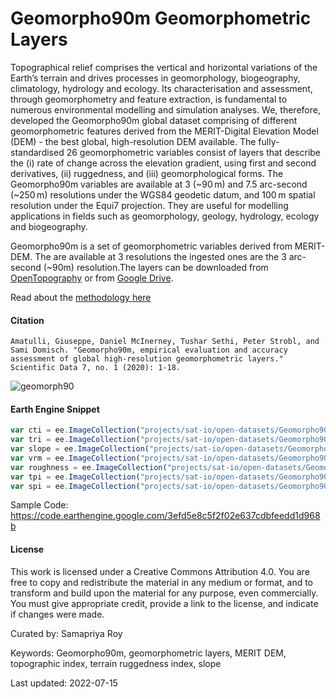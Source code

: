 # Geomorpho90m Geomorphometric Layers

Topographical relief comprises the vertical and horizontal variations of the Earth’s terrain and drives processes in geomorphology, biogeography, climatology, hydrology and ecology. Its characterisation and assessment, through geomorphometry and feature extraction, is fundamental to numerous environmental modelling and simulation analyses. We, therefore, developed the Geomorpho90m global dataset comprising of different geomorphometric features derived from the MERIT-Digital Elevation Model (DEM) - the best global, high-resolution DEM available. The fully-standardised 26 geomorphometric variables consist of layers that describe the (i) rate of change across the elevation gradient, using first and second derivatives, (ii) ruggedness, and (iii) geomorphological forms. The Geomorpho90m variables are available at 3 (~90 m) and 7.5 arc-second (~250 m) resolutions under the WGS84 geodetic datum, and 100 m spatial resolution under the Equi7 projection. They are useful for modelling applications in fields such as geomorphology, geology, hydrology, ecology and biogeography.

Geomorpho90m is a set of geomorphometric variables derived from MERIT-DEM. The are available at 3 resolutions the ingested ones are the 3 arc-second (~90m) resolution.The layers can be downloaded from [OpenTopography](https://portal.opentopography.org/dataspace/dataset?opentopoID=OTDS.012020.4326.1) or from [Google Drive](https://drive.google.com/drive/folders/1D4YHUycBBhNFVVsz4ohaJI7QXV9BEh94).

Read about the [methodology here](https://www.nature.com/articles/s41597-020-0479-6)

#### Citation

```
Amatulli, Giuseppe, Daniel McInerney, Tushar Sethi, Peter Strobl, and Sami Domisch. "Geomorpho90m, empirical evaluation and accuracy assessment of global high-resolution geomorphometric layers." Scientific Data 7, no. 1 (2020): 1-18.
```
![geomorph90](https://user-images.githubusercontent.com/6677629/113523325-deafc580-956c-11eb-8dfd-1bf69ee7e216.gif)
#### Earth Engine Snippet

```js
var cti = ee.ImageCollection("projects/sat-io/open-datasets/Geomorpho90m/cti");
var tri = ee.ImageCollection("projects/sat-io/open-datasets/Geomorpho90m/tri");
var slope = ee.ImageCollection("projects/sat-io/open-datasets/Geomorpho90m/slope");
var vrm = ee.ImageCollection("projects/sat-io/open-datasets/Geomorpho90m/vrm");
var roughness = ee.ImageCollection("projects/sat-io/open-datasets/Geomorpho90m/roughness");
var tpi = ee.ImageCollection("projects/sat-io/open-datasets/Geomorpho90m/tpi");
var spi = ee.ImageCollection("projects/sat-io/open-datasets/Geomorpho90m/spi");
```

Sample Code: https://code.earthengine.google.com/3efd5e8c5f2f02e637cdbfeedd1d968b

#### License
This work is licensed under a Creative Commons Attribution 4.0. You are free to copy and redistribute the material in any medium or format, and to transform and build upon the material for any purpose, even commercially. You must give appropriate credit, provide a link to the license, and indicate if changes were made.

Curated by: Samapriya Roy

Keywords: Geomorpho90m, geomorphometric layers, MERIT DEM, topographic index, terrain ruggedness index, slope

Last updated: 2022-07-15
